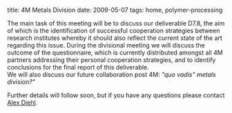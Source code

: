 title: 4M Metals Division
date: 2009-05-07 
tags: home, polymer-processing


The main task of this meeting will be to discuss our deliverable D7.8, the aim of which is the identification of successful cooperation strategies between research institutes whereby it should also reflect the current state  of the art regarding this issue. During the divisional meeting we will discuss the outcome of the questionnaire, which is currently  distributed amongst all 4M partners addressing their personal cooperation strategies, and to identify conclusions for the final report of this deliverable.  
We will also discuss our future collaboration post 4M: *"quo vadis" metals division?"*  

Further details will follow soon, but if you have any questions please contact [Alex Diehl](mailto:A.Diehl@lft.uni-erlangen.de).


